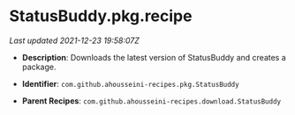 # StatusBuddy.pkg.recipe

_Last updated 2021-12-23 19:58:07Z_

- **Description**: Downloads the latest version of StatusBuddy and creates a package.

- **Identifier**: `com.github.ahousseini-recipes.pkg.StatusBuddy`

- **Parent Recipes**: `com.github.ahousseini-recipes.download.StatusBuddy`